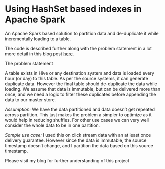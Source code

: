 # Using HashSet based indexes in Apache Spark

An Apache Spark based solution to partition data and de-duplicate it while incrementally loading to a table.

The code is described further along with the problem statement in a lot more detail in this blog post [here](https://anish749.github.io/spark/2017/05/13/using-hashset-based-indexes-apache-spark.html).


The problem statement

A table exists in Hive or any destination system and data is loaded every hour (or day) to this table. As per the source systems, it can generate duplicate data. However the final table should de-duplicate the data while loading. We assume that data is immutable, but can be delivered more than once, and we need a logic to filter these duplicates before appending the data to our master store.

_Assumption:_ We have the data partitioned and data doesn’t get repeated across partition. This just makes the problem a simpler to optimize as it would help in reducing shuffles. For other use cases we can very well consider the whole data to be in one partition.

_Sample use case:_ I used this on click stream data with an at least once delivery guarantee. However since the data is immutable, the source timestamp doesn’t change, and I partition the data based on this source timestamp.

Please visit my blog for further understanding of this project
